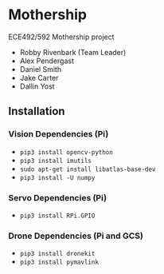 # Mothership
ECE492/592 Mothership project
- Robby Rivenbark (Team Leader)
- Alex Pendergast
- Daniel Smith
- Jake Carter
- Dallin Yost

## Installation

### Vision Dependencies (Pi)
- `pip3 install opencv-python`
- `pip3 install imutils`
- `sudo apt-get install libatlas-base-dev`
- `pip3 install -U numpy`

### Servo Dependencies (Pi)
- `pip3 install RPi.GPIO`

### Drone Dependencies (Pi and GCS)
- `pip3 install dronekit`
- `pip3 install pymavlink`
